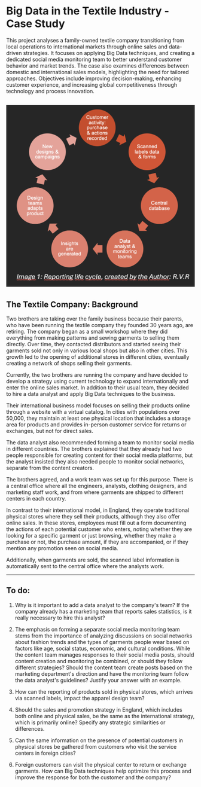 # Big Data in the Textile Industry - Case Study

This project analyses a family-owned textile company transitioning from local operations to international markets through online sales and data-driven strategies. It focuses on applying Big Data techniques, and creating a dedicated social media monitoring team to better understand customer behavior and market trends. The case also examines differences between domestic and international sales models, highlighting the need for tailored approaches. Objectives include improving decision-making, enhancing customer experience, and increasing global competitiveness through technology and process innovation.

![reporting life cycle]( https://github.com/valerijarudjko/bigdata-case-study/blob/main/Reporting%20Life%20Cycle.png)
--------

## The Textile Company: Background

Two brothers are taking over the family business because their parents, who have been running the textile company they founded 30 years ago, are retiring. The company began as a small workshop where they did everything from making patterns and sewing garments to selling them directly. Over time, they contacted distributors and started seeing their garments sold not only in various local shops but also in other cities. This growth led to the opening of additional stores in different cities, eventually creating a network of shops selling their garments.

Currently, the two brothers are running the company and have decided to develop a strategy using current technology to expand internationally and enter the online sales market. In addition to their usual team, they decided to hire a data analyst and apply Big Data techniques to the business.

Their international business model focuses on selling their products online through a website with a virtual catalog. In cities with populations over 50,000, they maintain at least one physical location that includes a storage area for products and provides in-person customer service for returns or exchanges, but not for direct sales.

The data analyst also recommended forming a team to monitor social media in different countries. The brothers explained that they already had two people responsible for creating content for their social media platforms, but the analyst insisted they also needed people to monitor social networks, separate from the content creators.

The brothers agreed, and a work team was set up for this purpose. There is a central office where all the engineers, analysts, clothing designers, and marketing staff work, and from where garments are shipped to different centers in each country.

In contrast to their international model, in England, they operate traditional physical stores where they sell their products, although they also offer online sales. In these stores, employees must fill out a form documenting the actions of each potential customer who enters, noting whether they are looking for a specific garment or just browsing, whether they make a purchase or not, the purchase amount, if they are accompanied, or if they mention any promotion seen on social media.

Additionally, when garments are sold, the scanned label information is automatically sent to the central office where the analysts work.

________________
## To do:
1. Why is it important to add a data analyst to the company's team? If the company already has a marketing team that reports sales statistics, is it really necessary to hire this analyst? 

2.	The emphasis on forming a separate social media monitoring team stems from the importance of analyzing discussions on social networks about fashion trends and the types of garments people wear based on factors like age, social status, economic, and cultural conditions. While the content team manages responses to their social media posts, should content creation and monitoring be combined, or should they follow different strategies? Should the content team create posts based on the marketing department's direction and have the monitoring team follow the data analyst's guidelines? Justify your answer with an example. 

3.	How can the reporting of products sold in physical stores, which arrives via scanned labels, impact the apparel design team? 

4.	Should the sales and promotion strategy in England, which includes both online and physical sales, be the same as the international strategy, which is primarily online? Specify any strategic similarities or differences.

5.	Can the same information on the presence of potential customers in physical stores be gathered from customers who visit the service centers in foreign cities? 

6.	Foreign customers can visit the physical center to return or exchange garments. How can Big Data techniques help optimize this process and improve the response for both the customer and the company?
